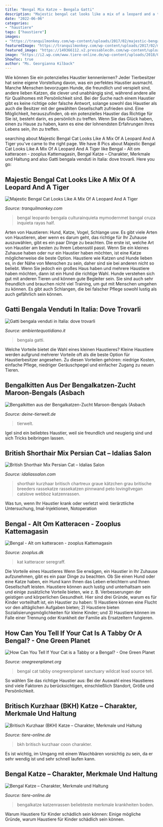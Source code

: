```yaml
---
title: "Bengal Mix Katze ~ Bengala Gatti"
description: "Majestic bengal cat looks like a mix of a leopard and a tiger"
date: "2022-06-06"
categories:
- "haustiere"
tags: ["haustiere"]
images:
- "https://tranquilmonkey.com/wp-content/uploads/2017/02/majestic-bengal-cat-thor-5.jpg"
featuredImage: "https://tranquilmonkey.com/wp-content/uploads/2017/02/majestic-bengal-cat-thor-5.jpg"
featured_image: "https://149366112.v2.pressablecdn.com/wp-content/uploads/2017/07/img_3998.jpg"
image: "https://i2.wp.com/www.tiere-online.de/wp-content/uploads/2018/02/bengalkatze-liegt-boden.jpg?resize=678%2C381&amp;ssl=1"
ShowToc: true
author: "Ms. Georgianna Kilback"
---
```



Wie können Sie ein potenzielles Haustier kennenlernen?
Jeder Tierbesitzer hat seine eigene Vorstellung davon, was ein perfektes Haustier ausmacht. Manche Menschen bevorzugen Hunde, die freundlich und verspielt sind, andere lieben Katzen, die clever und unabhängig sind, während andere alle für Qualihomes mit Persönlichkeit sind.
Bei der Suche nach einem Haustier gibt es keine richtige oder falsche Antwort, solange sowohl das Haustier als auch die Besitzer mit der gewählten Gesellschaft zufrieden sind. Eine Möglichkeit, herauszufinden, ob ein potenzielles Haustier das Richtige für Sie ist, besteht darin, es persönlich zu treffen. Wenn Sie das Glück haben, einen zu Hause zu haben, kann es eine der lohnendsten Erfahrungen Ihres Lebens sein, ihn zu treffen.

	

		
searching about Majestic Bengal Cat Looks Like A Mix Of A Leopard And A Tiger you've came to the right page. We have 8 Pics about Majestic Bengal Cat Looks Like A Mix Of A Leopard And A Tiger like Bengal - Alt om katteracen - zooplus Kattemagasin, Bengal Katze – Charakter, Merkmale und Haltung and also Gatti bengala venduti in Italia: dove trovarli. Here you go:
		
    
## Majestic Bengal Cat Looks Like A Mix Of A Leopard And A Tiger

<img loading=lazy src="https://tranquilmonkey.com/wp-content/uploads/2017/02/majestic-bengal-cat-thor-5.jpg" onerror="this.onerror=null;this.src='https://tse3.mm.bing.net/th?id=OIP.LPtpOi_yy3f_0eaf4NNXZAHaHa&amp;pid=15.1';" alt="Majestic Bengal Cat Looks Like A Mix Of A Leopard And A Tiger">

_Source: tranquilmonkey.com_

>bengal leopardo bengala culturainquieta mymodernmet bangal cruza inquieta rayas half. 

	

Arten von Haustieren: Hund, Katze, Vogel, Schlange usw.
Es gibt viele Arten von Haustieren, aber wenn es darum geht, das richtige für Ihr Zuhause auszuwählen, gibt es ein paar Dinge zu beachten. Die erste ist, welche Art von Haustier am besten zu Ihrem Lebensstil passt. Wenn Sie ein kleines Zuhause haben oder nur ein Haustier haben möchten, ist eine Katze möglicherweise die beste Option. Haustiere wie Katzen und Hunde lieben es, in der Nähe von Menschen zu sein, daher sind sie bei anderen nicht so beliebt. Wenn Sie jedoch ein großes Haus haben und mehrere Haustiere haben möchten, dann ist ein Hund die richtige Wahl. Hunde verstehen sich gut mit anderen Tieren und können gute Begleiter sein. Sie sind auch sehr freundlich und brauchen nicht viel Training, um gut mit Menschen umgehen zu können. Es gibt auch Schlangen, die bei falscher Pflege sowohl lustig als auch gefährlich sein können.

    
## Gatti Bengala Venduti In Italia: Dove Trovarli

<img loading=lazy src="https://www.ambientequotidiano.it/wp-content/uploads/2016/05/bengal-cat.jpg" onerror="this.onerror=null;this.src='https://tse1.mm.bing.net/th?id=OIP.Vl6FxXsDiNHVTYK2t6MULAHaFj&amp;pid=15.1';" alt="Gatti bengala venduti in Italia: dove trovarli">

_Source: ambientequotidiano.it_

>bengala gatti. 

	

Welche Vorteile bietet die Wahl eines kleinen Haustieres?
Kleine Haustiere werden aufgrund mehrerer Vorteile oft als die beste Option für Haustierbesitzer angesehen. Zu diesen Vorteilen gehören: niedrige Kosten, einfache Pflege, niedriger Geräuschpegel und einfacher Zugang zu neuen Tieren.

    
## Bengalkitten Aus Der Bengalkatzen-Zucht Maroon-Bengals (Asbach

<img loading=lazy src="https://www.deine-tierwelt.de/fotos/121851009_760x570.jpg" onerror="this.onerror=null;this.src='https://tse3.mm.bing.net/th?id=OIP.-wSrz72KNauj99at0B3JKAHaFj&amp;pid=15.1';" alt="Bengalkitten aus der Bengalkatzen-Zucht Maroon-Bengals (Asbach">

_Source: deine-tierwelt.de_

>tierwelt. 

	

Igel sind ein beliebtes Haustier, weil sie freundlich und neugierig sind und sich Tricks beibringen lassen.

    
## British Shorthair Mix Persian Cat – Idalias Salon

<img loading=lazy src="https://i.pinimg.com/originals/6a/41/a9/6a41a91cc9688f65d36a77b855fd1493.jpg" onerror="this.onerror=null;this.src='https://tse1.mm.bing.net/th?id=OIP.jYwsIMPfafgubDuI2Ozf-QHaHa&amp;pid=15.1';" alt="British Shorthair Mix Persian Cat – Idalias Salon">

_Source: idaliassalon.com_

>shorthair kurzhaar britisch chartreux graue kätzchen grau britische breeders rassekatze rassekatzen pinnwand peto lovingitvegan catslove webboz katzenrassen. 

	

Was tun, wenn Ihr Haustier krank oder verletzt wird: tierärztliche Untersuchung, Imal-Injektionen, Notoperation

    
## Bengal - Alt Om Katteracen - Zooplus Kattemagasin

<img loading=lazy src="https://www.zooplus.dk/magasin/wp-content/uploads/2017/03/fotolia_82719975.jpg" onerror="this.onerror=null;this.src='https://tse4.mm.bing.net/th?id=OIP.2jQyPDOWyRZHYTQ7jxp3fAHaFm&amp;pid=15.1';" alt="Bengal - Alt om katteracen - zooplus Kattemagasin">

_Source: zooplus.dk_

>kat katteracer seregraff. 

	

Die Vorteile eines Haustieres
Wenn Sie erwägen, ein Haustier in Ihr Zuhause aufzunehmen, gibt es ein paar Dinge zu beachten. Ob Sie einen Hund oder eine Katze haben, ein Hund kann Ihnen das Leben erleichtern und Ihnen Gesellschaft leisten. Haustiere können auch lustig und unterhaltsam sein und einige zusätzliche Vorteile bieten, wie z. B. Verbesserungen der geistigen und körperlichen Gesundheit. Hier sind drei Gründe, warum es für Kinder vorteilhaft ist, ein Haustier zu haben: 1) Haustiere können eine Flucht vor den alltäglichen Aufgaben bieten; 2) Haustiere bieten Sozialisierungsmöglichkeiten für kleine Kinder; und 3) Haustiere können im Falle einer Trennung oder Krankheit der Familie als Ersatzeltern fungieren.

    
## How Can You Tell If Your Cat Is A Tabby Or A Bengal? - One Green Planet

<img loading=lazy src="https://149366112.v2.pressablecdn.com/wp-content/uploads/2017/07/img_3998.jpg" onerror="this.onerror=null;this.src='https://tse4.mm.bing.net/th?id=OIP.zUY2CjFW8P06Qcwo1s9YiAHaEo&amp;pid=15.1';" alt="How Can You Tell If Your Cat is a Tabby or a Bengal? - One Green Planet">

_Source: onegreenplanet.org_

>bengal cat tabby onegreenplanet sanctuary wildcat lead source tell. 

	

So wählen Sie das richtige Haustier aus: Bei der Auswahl eines Haustieres sind viele Faktoren zu berücksichtigen, einschließlich Standort, Größe und Persönlichkeit.

    
## Britisch Kurzhaar (BKH) Katze – Charakter, Merkmale Und Haltung

<img loading=lazy src="https://www.tiere-online.de/wp-content/uploads/2020/04/maine-coon-bkh-mix-526x350.jpeg" onerror="this.onerror=null;this.src='https://tse2.mm.bing.net/th?id=OIP.oyeOIuThcQ4J0tZOcyC7BQHaE7&amp;pid=15.1';" alt="Britisch Kurzhaar (BKH) Katze – Charakter, Merkmale und Haltung">

_Source: tiere-online.de_

>bkh britisch kurzhaar coon charakter. 

	

Es ist wichtig, im Umgang mit einem Waschbären vorsichtig zu sein, da er sehr wendig ist und sehr schnell laufen kann.

    
## Bengal Katze – Charakter, Merkmale Und Haltung

<img loading=lazy src="https://i2.wp.com/www.tiere-online.de/wp-content/uploads/2018/02/bengalkatze-liegt-boden.jpg?resize=678%2C381&amp;ssl=1" onerror="this.onerror=null;this.src='https://tse3.mm.bing.net/th?id=OIP.tmuujRfPByCphRr2JZKNowHaEK&amp;pid=15.1';" alt="Bengal Katze – Charakter, Merkmale und Haltung">

_Source: tiere-online.de_

>bengalkatze katzenrassen beliebteste merkmale krankheiten boden. 

	

Warum Haustiere für Kinder schädlich sein können: Einige mögliche Gründe, warum Haustiere für Kinder schädlich sein können.

